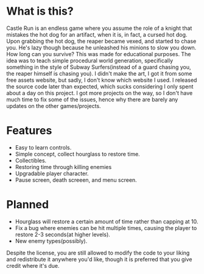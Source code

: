 # What is this? 
Castle Run is an endless game where you assume the role of a knight that mistakes the hot dog for an artifact, when it is, in fact, a cursed hot dog. Upon grabbing the hot dog, the reaper became vexed, and started to chase you. He's lazy though because he unleashed his minions to slow you down. How long can you survive?
This was made for educational purposes. The idea was to teach simple procedural world generation, specifically something in the style of Subway Surfers(instead of a guard chasing you, the reaper himself is chasing you). I didn't make the art, I got it from some free assets website, but sadly, I don't know which website I used.
I released the source code later than expected, which sucks considering I only spent about a day on this project. I got more projects on the way, so I don't have much time to fix some of the issues, hence why there are barely any updates on the other games/projects.

# Features
- Easy to learn controls.
- Simple concept, collect hourglass to restore time.
- Collectibles.
- Restoring time through killing enemies
- Upgradable player character.
- Pause screen, death screeen, and menu screen.

# Planned
- Hourglass will restore a certain amount of time rather than capping at 10.
- Fix a bug where enemies can be hit multiple times, causing the player to restore 2-3 seconds(at higher levels).
- New enemy types(possibly).

Despite the license, you are still allowed to modify the code to your liking and redistribute it anywhere you'd like, though it is preferred that you give credit where it's due. 
